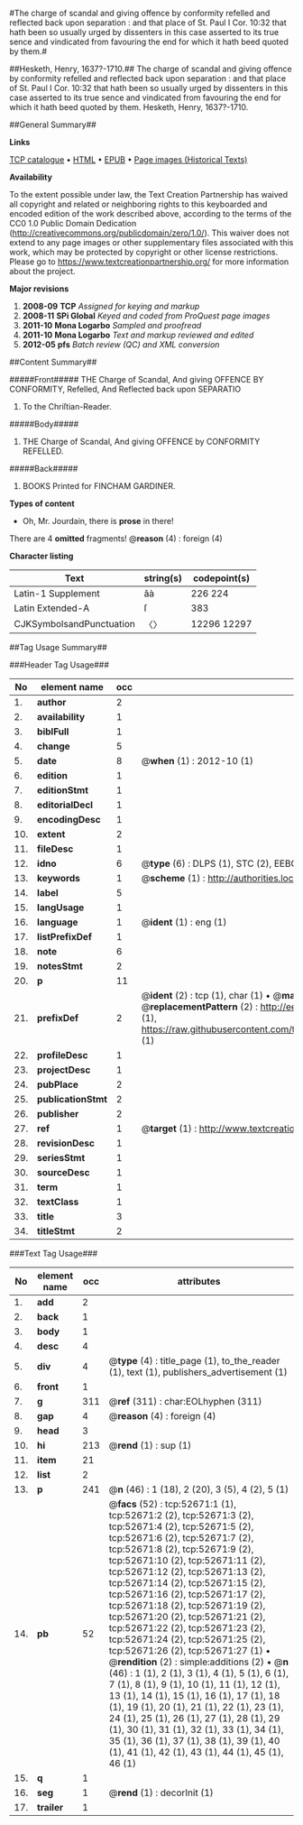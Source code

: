 #The charge of scandal and giving offence by conformity refelled and reflected back upon separation : and that place of St. Paul I Cor. 10:32 that hath been so usually urged by dissenters in this case asserted to its true sence and vindicated from favouring the end for which it hath beed quoted by them.#

##Hesketh, Henry, 1637?-1710.##
The charge of scandal and giving offence by conformity refelled and reflected back upon separation : and that place of St. Paul I Cor. 10:32 that hath been so usually urged by dissenters in this case asserted to its true sence and vindicated from favouring the end for which it hath beed quoted by them.
Hesketh, Henry, 1637?-1710.

##General Summary##

**Links**

[TCP catalogue](http://www.ota.ox.ac.uk/tcp/)  • 
[HTML](http://tei.it.ox.ac.uk/tcp/Texts-HTML/free/A43/A43451.html)  • 
[EPUB](http://tei.it.ox.ac.uk/tcp/Texts-EPUB/free/A43/A43451.epub) • 
[Page images (Historical Texts)](https://historicaltexts.jisc.ac.uk/eebo-12027540e)

**Availability**

To the extent possible under law, the Text Creation Partnership has waived all copyright and related or neighboring rights to this keyboarded and encoded edition of the work described above, according to the terms of the CC0 1.0 Public Domain Dedication (http://creativecommons.org/publicdomain/zero/1.0/). This waiver does not extend to any page images or other supplementary files associated with this work, which may be protected by copyright or other license restrictions. Please go to https://www.textcreationpartnership.org/ for more information about the project.

**Major revisions**

1. __2008-09__ __TCP__ *Assigned for keying and markup*
1. __2008-11__ __SPi Global__ *Keyed and coded from ProQuest page images*
1. __2011-10__ __Mona Logarbo__ *Sampled and proofread*
1. __2011-10__ __Mona Logarbo__ *Text and markup reviewed and edited*
1. __2012-05__ __pfs__ *Batch review (QC) and XML conversion*

##Content Summary##

#####Front#####
THE Charge of Scandal, And giving OFFENCE BY CONFORMITY, Refelled, And Reflected back upon SEPARATIO
1. To the Chriſtian-Reader.

#####Body#####

1. THE Charge of Scandal, And giving OFFENCE by CONFORMITY REFELLED.

#####Back#####

1. BOOKS Printed for FINCHAM GARDINER.

**Types of content**

  * Oh, Mr. Jourdain, there is **prose** in there!

There are 4 **omitted** fragments! 
 @__reason__ (4) : foreign (4)

**Character listing**


|Text|string(s)|codepoint(s)|
|---|---|---|
|Latin-1 Supplement|âà|226 224|
|Latin Extended-A|ſ|383|
|CJKSymbolsandPunctuation|〈〉|12296 12297|

##Tag Usage Summary##

###Header Tag Usage###

|No|element name|occ|attributes|
|---|---|---|---|
|1.|__author__|2||
|2.|__availability__|1||
|3.|__biblFull__|1||
|4.|__change__|5||
|5.|__date__|8| @__when__ (1) : 2012-10 (1)|
|6.|__edition__|1||
|7.|__editionStmt__|1||
|8.|__editorialDecl__|1||
|9.|__encodingDesc__|1||
|10.|__extent__|2||
|11.|__fileDesc__|1||
|12.|__idno__|6| @__type__ (6) : DLPS (1), STC (2), EEBO-CITATION (1), OCLC (1), VID (1)|
|13.|__keywords__|1| @__scheme__ (1) : http://authorities.loc.gov/ (1)|
|14.|__label__|5||
|15.|__langUsage__|1||
|16.|__language__|1| @__ident__ (1) : eng (1)|
|17.|__listPrefixDef__|1||
|18.|__note__|6||
|19.|__notesStmt__|2||
|20.|__p__|11||
|21.|__prefixDef__|2| @__ident__ (2) : tcp (1), char (1)  •  @__matchPattern__ (2) : ([0-9\-]+):([0-9IVX]+) (1), (.+) (1)  •  @__replacementPattern__ (2) : http://eebo.chadwyck.com/downloadtiff?vid=$1&page=$2 (1), https://raw.githubusercontent.com/textcreationpartnership/Texts/master/tcpchars.xml#$1 (1)|
|22.|__profileDesc__|1||
|23.|__projectDesc__|1||
|24.|__pubPlace__|2||
|25.|__publicationStmt__|2||
|26.|__publisher__|2||
|27.|__ref__|1| @__target__ (1) : http://www.textcreationpartnership.org/docs/. (1)|
|28.|__revisionDesc__|1||
|29.|__seriesStmt__|1||
|30.|__sourceDesc__|1||
|31.|__term__|1||
|32.|__textClass__|1||
|33.|__title__|3||
|34.|__titleStmt__|2||


###Text Tag Usage###

|No|element name|occ|attributes|
|---|---|---|---|
|1.|__add__|2||
|2.|__back__|1||
|3.|__body__|1||
|4.|__desc__|4||
|5.|__div__|4| @__type__ (4) : title_page (1), to_the_reader (1), text (1), publishers_advertisement (1)|
|6.|__front__|1||
|7.|__g__|311| @__ref__ (311) : char:EOLhyphen (311)|
|8.|__gap__|4| @__reason__ (4) : foreign (4)|
|9.|__head__|3||
|10.|__hi__|213| @__rend__ (1) : sup (1)|
|11.|__item__|21||
|12.|__list__|2||
|13.|__p__|241| @__n__ (46) : 1 (18), 2 (20), 3 (5), 4 (2), 5 (1)|
|14.|__pb__|52| @__facs__ (52) : tcp:52671:1 (1), tcp:52671:2 (2), tcp:52671:3 (2), tcp:52671:4 (2), tcp:52671:5 (2), tcp:52671:6 (2), tcp:52671:7 (2), tcp:52671:8 (2), tcp:52671:9 (2), tcp:52671:10 (2), tcp:52671:11 (2), tcp:52671:12 (2), tcp:52671:13 (2), tcp:52671:14 (2), tcp:52671:15 (2), tcp:52671:16 (2), tcp:52671:17 (2), tcp:52671:18 (2), tcp:52671:19 (2), tcp:52671:20 (2), tcp:52671:21 (2), tcp:52671:22 (2), tcp:52671:23 (2), tcp:52671:24 (2), tcp:52671:25 (2), tcp:52671:26 (2), tcp:52671:27 (1)  •  @__rendition__ (2) : simple:additions (2)  •  @__n__ (46) : 1 (1), 2 (1), 3 (1), 4 (1), 5 (1), 6 (1), 7 (1), 8 (1), 9 (1), 10 (1), 11 (1), 12 (1), 13 (1), 14 (1), 15 (1), 16 (1), 17 (1), 18 (1), 19 (1), 20 (1), 21 (1), 22 (1), 23 (1), 24 (1), 25 (1), 26 (1), 27 (1), 28 (1), 29 (1), 30 (1), 31 (1), 32 (1), 33 (1), 34 (1), 35 (1), 36 (1), 37 (1), 38 (1), 39 (1), 40 (1), 41 (1), 42 (1), 43 (1), 44 (1), 45 (1), 46 (1)|
|15.|__q__|1||
|16.|__seg__|1| @__rend__ (1) : decorInit (1)|
|17.|__trailer__|1||
